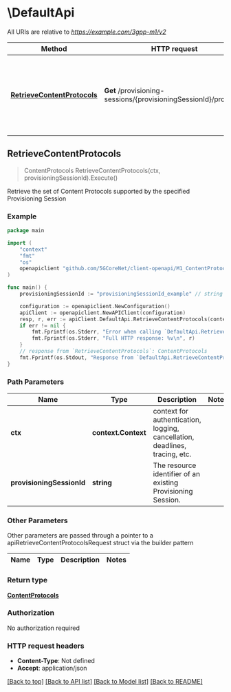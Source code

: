 # \DefaultApi

All URIs are relative to *https://example.com/3gpp-m1/v2*

Method | HTTP request | Description
------------- | ------------- | -------------
[**RetrieveContentProtocols**](DefaultApi.md#RetrieveContentProtocols) | **Get** /provisioning-sessions/{provisioningSessionId}/protocols | Retrieve the set of Content Protocols supported by the specified Provisioning Session



## RetrieveContentProtocols

> ContentProtocols RetrieveContentProtocols(ctx, provisioningSessionId).Execute()

Retrieve the set of Content Protocols supported by the specified Provisioning Session

### Example

```go
package main

import (
    "context"
    "fmt"
    "os"
    openapiclient "github.com/5GCoreNet/client-openapi/M1_ContentProtocolsDiscovery"
)

func main() {
    provisioningSessionId := "provisioningSessionId_example" // string | The resource identifier of an existing Provisioning Session.

    configuration := openapiclient.NewConfiguration()
    apiClient := openapiclient.NewAPIClient(configuration)
    resp, r, err := apiClient.DefaultApi.RetrieveContentProtocols(context.Background(), provisioningSessionId).Execute()
    if err != nil {
        fmt.Fprintf(os.Stderr, "Error when calling `DefaultApi.RetrieveContentProtocols``: %v\n", err)
        fmt.Fprintf(os.Stderr, "Full HTTP response: %v\n", r)
    }
    // response from `RetrieveContentProtocols`: ContentProtocols
    fmt.Fprintf(os.Stdout, "Response from `DefaultApi.RetrieveContentProtocols`: %v\n", resp)
}
```

### Path Parameters


Name | Type | Description  | Notes
------------- | ------------- | ------------- | -------------
**ctx** | **context.Context** | context for authentication, logging, cancellation, deadlines, tracing, etc.
**provisioningSessionId** | **string** | The resource identifier of an existing Provisioning Session. | 

### Other Parameters

Other parameters are passed through a pointer to a apiRetrieveContentProtocolsRequest struct via the builder pattern


Name | Type | Description  | Notes
------------- | ------------- | ------------- | -------------


### Return type

[**ContentProtocols**](ContentProtocols.md)

### Authorization

No authorization required

### HTTP request headers

- **Content-Type**: Not defined
- **Accept**: application/json

[[Back to top]](#) [[Back to API list]](../README.md#documentation-for-api-endpoints)
[[Back to Model list]](../README.md#documentation-for-models)
[[Back to README]](../README.md)

